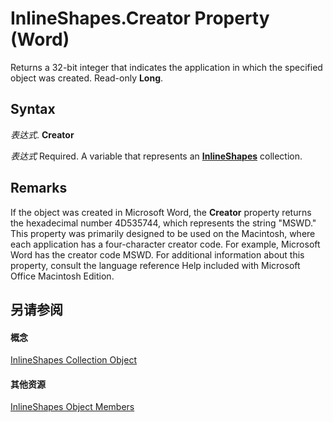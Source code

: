 
# InlineShapes.Creator Property (Word)

Returns a 32-bit integer that indicates the application in which the specified object was created. Read-only  **Long**.


## Syntax

 _表达式_. **Creator**

 _表达式_ Required. A variable that represents an **[InlineShapes](88c632b2-80de-c96a-8879-a98461b38bd0.md)** collection.


## Remarks

If the object was created in Microsoft Word, the  **Creator** property returns the hexadecimal number 4D535744, which represents the string "MSWD." This property was primarily designed to be used on the Macintosh, where each application has a four-character creator code. For example, Microsoft Word has the creator code MSWD. For additional information about this property, consult the language reference Help included with Microsoft Office Macintosh Edition.


## 另请参阅


#### 概念


[InlineShapes Collection Object](88c632b2-80de-c96a-8879-a98461b38bd0.md)
#### 其他资源


[InlineShapes Object Members](http://msdn.microsoft.com/library/b579615b-f917-3d70-19da-1604e776fd0a%28Office.15%29.aspx)